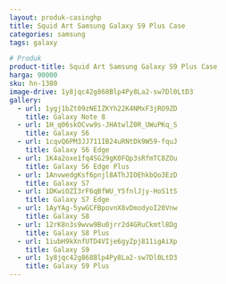 ```yaml
---
layout: produk-casinghp
title: Squid Art Samsung Galaxy S9 Plus Case
categories: samsung
tags: galaxy

# Produk
product-title: Squid Art Samsung Galaxy S9 Plus Case
harga: 90000
sku: hn-1380
image-drive: 1y8jqc42g868Blp4Py8La2-sw7Dl0LtD3
gallery:
  - url: 1ygj1bZt09zNEIZKYh22K4NMxF3jRO9ZD
    title: Galaxy Note 8
  - url: 1H_q06skOCvw9s-JHAtwlZ0R_UWuPKq_S
    title: Galaxy S6
  - url: 1cqvQ6PM3JJ711IB24uRNtDk9W59-fquJ
    title: Galaxy S6 Edge
  - url: 1K4a2oxe1fq4SG29gK0FQp3sRfmTC8ZOu
    title: Galaxy S6 Edge Plus
  - url: 1AnvwedgKsf6pnjl8AThJIOEhkbQo3EzD
    title: Galaxy S7
  - url: 1DKwiOZI3rF6qBfWU_Y5fnlJjy-HoS1tS
    title: Galaxy S7 Edge
  - url: 1AyYAg-5ywGCFBpovnX8vDmodyoI20Vnw
    title: Galaxy S8
  - url: 12rK8n3s9wvw9Bu0jrr2d4GRuCkmtl8Dg
    title: Galaxy S8 Plus
  - url: 1iubH9kXnfUTD4VIje6gyZpj811igAiXp
    title: Galaxy S9
  - url: 1y8jqc42g868Blp4Py8La2-sw7Dl0LtD3
    title: Galaxy S9 Plus
---
```

